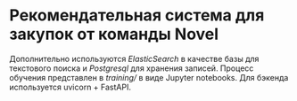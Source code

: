 # Рекомендательная система для закупок от команды Novel

Дополнительно используются *ElasticSearch* в качестве базы для текстового поиска и *Postgresql* для хранения записей.
Процесс обучения представлен в *training/* в виде Jupyter notebooks.
Для бэкенда используется uvicorn + FastAPI.